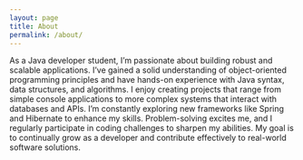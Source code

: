 ```yaml
---
layout: page
title: About
permalink: /about/
---
```


As a Java developer student, I’m passionate about building robust and scalable applications. I’ve gained a solid understanding of object-oriented programming principles and have hands-on experience with Java syntax, data structures, and algorithms. I enjoy creating projects that range from simple console applications to more complex systems that interact with databases and APIs. I’m constantly exploring new frameworks like Spring and Hibernate to enhance my skills. Problem-solving excites me, and I regularly participate in coding challenges to sharpen my abilities. My goal is to continually grow as a developer and contribute effectively to real-world software solutions.
